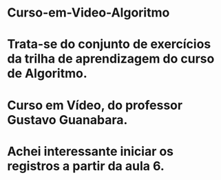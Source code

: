 # Curso-em-Video-Algoritmo
# Trata-se do conjunto de exercícios da trilha de aprendizagem do curso de Algoritmo.
# Curso em Vídeo, do professor Gustavo Guanabara.
# Achei interessante iniciar os registros a partir da aula 6.
